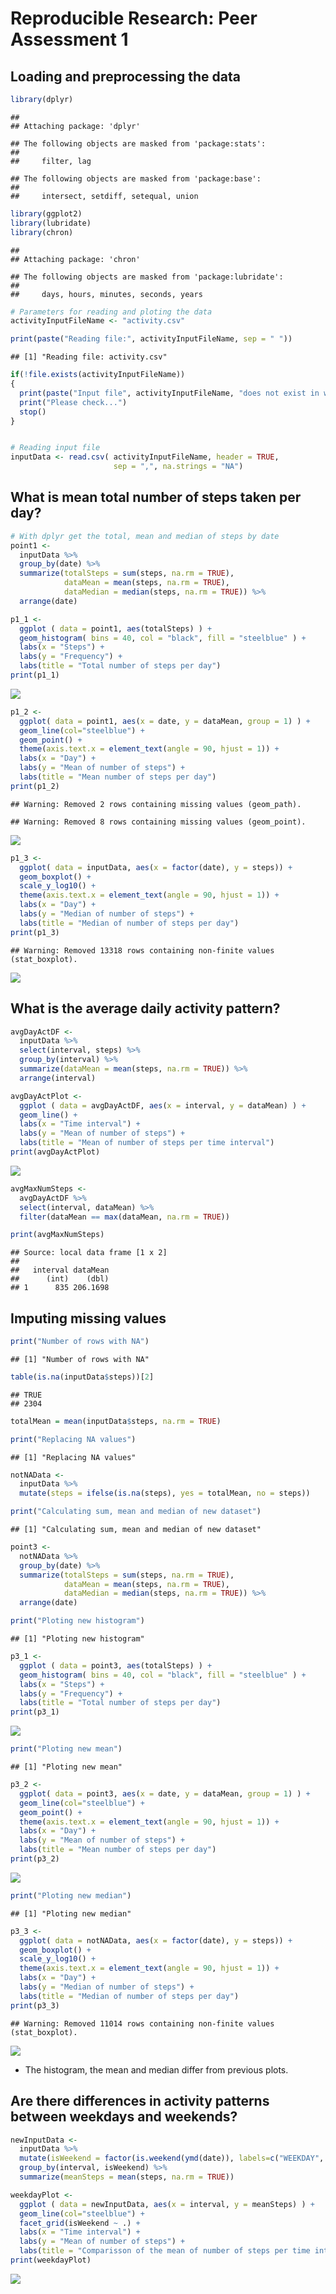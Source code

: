 # Reproducible Research: Peer Assessment 1


## Loading and preprocessing the data


```r
library(dplyr)
```

```
## 
## Attaching package: 'dplyr'
```

```
## The following objects are masked from 'package:stats':
## 
##     filter, lag
```

```
## The following objects are masked from 'package:base':
## 
##     intersect, setdiff, setequal, union
```

```r
library(ggplot2)
library(lubridate)
library(chron)
```

```
## 
## Attaching package: 'chron'
```

```
## The following objects are masked from 'package:lubridate':
## 
##     days, hours, minutes, seconds, years
```

```r
# Parameters for reading and ploting the data
activityInputFileName <- "activity.csv"

print(paste("Reading file:", activityInputFileName, sep = " "))
```

```
## [1] "Reading file: activity.csv"
```

```r
if(!file.exists(activityInputFileName))
{
  print(paste("Input file", activityInputFileName, "does not exist in working directory: ", getwd(), sep = " "))
  print("Please check...")
  stop()
}


# Reading input file
inputData <- read.csv( activityInputFileName, header = TRUE, 
                       sep = ",", na.strings = "NA")
```

## What is mean total number of steps taken per day?

```r
# With dplyr get the total, mean and median of steps by date
point1 <-
  inputData %>%
  group_by(date) %>%
  summarize(totalSteps = sum(steps, na.rm = TRUE),
            dataMean = mean(steps, na.rm = TRUE),
            dataMedian = median(steps, na.rm = TRUE)) %>%
  arrange(date)

p1_1 <-
  ggplot ( data = point1, aes(totalSteps) ) +
  geom_histogram( bins = 40, col = "black", fill = "steelblue" ) +
  labs(x = "Steps") +  
  labs(y = "Frequency") +
  labs(title = "Total number of steps per day") 
print(p1_1)
```

![](PA1_template_files/figure-html/unnamed-chunk-2-1.png)

```r
p1_2 <-
  ggplot( data = point1, aes(x = date, y = dataMean, group = 1) ) +
  geom_line(col="steelblue") + 
  geom_point() + 
  theme(axis.text.x = element_text(angle = 90, hjust = 1)) +
  labs(x = "Day") +  
  labs(y = "Mean of number of steps") +
  labs(title = "Mean number of steps per day") 
print(p1_2)
```

```
## Warning: Removed 2 rows containing missing values (geom_path).
```

```
## Warning: Removed 8 rows containing missing values (geom_point).
```

![](PA1_template_files/figure-html/unnamed-chunk-2-2.png)

```r
p1_3 <-
  ggplot( data = inputData, aes(x = factor(date), y = steps)) +
  geom_boxplot() +
  scale_y_log10() +
  theme(axis.text.x = element_text(angle = 90, hjust = 1)) +
  labs(x = "Day") +  
  labs(y = "Median of number of steps") +
  labs(title = "Median of number of steps per day") 
print(p1_3)
```

```
## Warning: Removed 13318 rows containing non-finite values (stat_boxplot).
```

![](PA1_template_files/figure-html/unnamed-chunk-2-3.png)



## What is the average daily activity pattern?

```r
avgDayActDF <-
  inputData %>%
  select(interval, steps) %>%
  group_by(interval) %>%
  summarize(dataMean = mean(steps, na.rm = TRUE)) %>%
  arrange(interval)

avgDayActPlot <- 
  ggplot ( data = avgDayActDF, aes(x = interval, y = dataMean) ) +
  geom_line() +
  labs(x = "Time interval") +  
  labs(y = "Mean of number of steps") +
  labs(title = "Mean of number of steps per time interval") 
print(avgDayActPlot)
```

![](PA1_template_files/figure-html/unnamed-chunk-3-1.png)

```r
avgMaxNumSteps <-
  avgDayActDF %>%
  select(interval, dataMean) %>%
  filter(dataMean == max(dataMean, na.rm = TRUE))

print(avgMaxNumSteps)
```

```
## Source: local data frame [1 x 2]
## 
##   interval dataMean
##      (int)    (dbl)
## 1      835 206.1698
```

## Imputing missing values

```r
print("Number of rows with NA")
```

```
## [1] "Number of rows with NA"
```

```r
table(is.na(inputData$steps))[2]
```

```
## TRUE 
## 2304
```

```r
totalMean = mean(inputData$steps, na.rm = TRUE)

print("Replacing NA values")
```

```
## [1] "Replacing NA values"
```

```r
notNAData <-
  inputData %>%
  mutate(steps = ifelse(is.na(steps), yes = totalMean, no = steps))

print("Calculating sum, mean and median of new dataset")
```

```
## [1] "Calculating sum, mean and median of new dataset"
```

```r
point3 <-
  notNAData %>%
  group_by(date) %>%
  summarize(totalSteps = sum(steps, na.rm = TRUE),
            dataMean = mean(steps, na.rm = TRUE),
            dataMedian = median(steps, na.rm = TRUE)) %>%
  arrange(date)

print("Ploting new histogram")
```

```
## [1] "Ploting new histogram"
```

```r
p3_1 <-
  ggplot ( data = point3, aes(totalSteps) ) +
  geom_histogram( bins = 40, col = "black", fill = "steelblue" ) +
  labs(x = "Steps") +  
  labs(y = "Frequency") +
  labs(title = "Total number of steps per day") 
print(p3_1)
```

![](PA1_template_files/figure-html/unnamed-chunk-4-1.png)

```r
print("Ploting new mean")
```

```
## [1] "Ploting new mean"
```

```r
p3_2 <-
  ggplot( data = point3, aes(x = date, y = dataMean, group = 1) ) +
  geom_line(col="steelblue") + 
  geom_point() + 
  theme(axis.text.x = element_text(angle = 90, hjust = 1)) +
  labs(x = "Day") +  
  labs(y = "Mean of number of steps") +
  labs(title = "Mean number of steps per day") 
print(p3_2)
```

![](PA1_template_files/figure-html/unnamed-chunk-4-2.png)

```r
print("Ploting new median")
```

```
## [1] "Ploting new median"
```

```r
p3_3 <-
  ggplot( data = notNAData, aes(x = factor(date), y = steps)) +
  geom_boxplot() +
  scale_y_log10() +
  theme(axis.text.x = element_text(angle = 90, hjust = 1)) +
  labs(x = "Day") +  
  labs(y = "Median of number of steps") +
  labs(title = "Median of number of steps per day") 
print(p3_3)
```

```
## Warning: Removed 11014 rows containing non-finite values (stat_boxplot).
```

![](PA1_template_files/figure-html/unnamed-chunk-4-3.png)


* The histogram, the mean and median differ from previous plots.

## Are there differences in activity patterns between weekdays and weekends?

```r
newInputData <-
  inputData %>%
  mutate(isWeekend = factor(is.weekend(ymd(date)), labels=c("WEEKDAY", "WEEKEND"))  ) %>%
  group_by(interval, isWeekend) %>%
  summarize(meanSteps = mean(steps, na.rm = TRUE))

weekdayPlot <-
  ggplot ( data = newInputData, aes(x = interval, y = meanSteps) ) +
  geom_line(col="steelblue") +
  facet_grid(isWeekend ~ .) +
  labs(x = "Time interval") +  
  labs(y = "Mean of number of steps") +
  labs(title = "Comparisson of the mean of number of steps per time interval during weekends and weekdays") 
print(weekdayPlot)
```

![](PA1_template_files/figure-html/unnamed-chunk-5-1.png)
